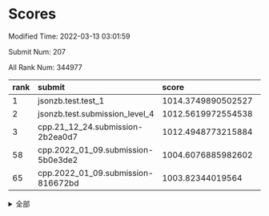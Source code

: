 # Scores

Modified Time: 2022-03-13 03:01:59

Submit Num: 207

All Rank Num: 344977

| rank |               submit               |       score        |       sigma        | pk_num |
| :--- | :--------------------------------- | :----------------- | :----------------- | :----- |
| 1    | jsonzb.test.test_1                 | 1014.3749890502527 | 0.849403418574531  | 6670   |
| 2    | jsonzb.test.submission_level_4     | 1012.5619972554538 | 0.7785752352566531 | 6669   |
| 3    | cpp.21_12_24.submission-2b2ea0d7   | 1012.4948773215884 | 0.7767447457433038 | 6663   |
| 58   | cpp.2022_01_09.submission-5b0e3de2 | 1004.6076885982602 | 0.7005268831887642 | 6666   |
| 65   | cpp.2022_01_09.submission-816672bd | 1003.82344019564   | 0.7193876111575945 | 6664   |


<details>
<summary>全部</summary>

| rank |                 submit                 |       score        |       sigma        | pk_num |
| :--- | :------------------------------------- | :----------------- | :----------------- | :----- |
| 1    | jsonzb.test.test_1                     | 1014.3749890502527 | 0.849403418574531  | 6670   |
| 2    | jsonzb.test.submission_level_4         | 1012.5619972554538 | 0.7785752352566531 | 6669   |
| 3    | cpp.21_12_24.submission-2b2ea0d7       | 1012.4948773215884 | 0.7767447457433038 | 6663   |
| 4    | gobigger.level_3.submission_level_3_42 | 1012.0789756793816 | 0.7816446320131932 | 6663   |
| 5    | gobigger.level_3.submission_level_3_16 | 1011.9643671114342 | 0.7914281289332239 | 6665   |
| 6    | gobigger.level_3.submission_level_3_4  | 1011.1728800968299 | 0.7586869916243422 | 6671   |
| 7    | gobigger.level_3.submission_level_3_27 | 1011.1501504537406 | 0.8036815630218281 | 6672   |
| 8    | gobigger.level_3.submission_level_3_9  | 1011.0520010142097 | 0.7617668505336785 | 6664   |
| 9    | gobigger.level_3.submission_level_3_10 | 1010.9548961283655 | 0.7713936229390558 | 6667   |
| 10   | gobigger.level_3.submission_level_3_19 | 1010.794295969308  | 0.8086045491157685 | 6667   |
| 11   | gobigger.level_3.submission_level_3_23 | 1010.735952986691  | 0.7685267453686006 | 6664   |
| 12   | gobigger.level_3.submission_level_3_41 | 1010.6740292455489 | 0.7502724823844195 | 6663   |
| 13   | gobigger.level_3.submission_level_3_21 | 1010.6654499191625 | 0.7709322239619243 | 6667   |
| 14   | gobigger.level_3.submission_level_3_20 | 1010.6363804296046 | 0.755287449024313  | 6663   |
| 15   | gobigger.level_3.submission_level_3_6  | 1010.5981609314339 | 0.755941738548649  | 6668   |
| 16   | gobigger.level_3.submission_level_3_28 | 1010.5098161934663 | 0.7670857582448596 | 6669   |
| 17   | gobigger.level_3.submission_level_3_22 | 1010.4517753823013 | 0.751541573469189  | 6661   |
| 18   | gobigger.level_3.submission_level_3_35 | 1010.4477569956439 | 0.750156532221032  | 6661   |
| 19   | gobigger.level_3.submission_level_3_36 | 1010.4361836111619 | 0.7778141334179643 | 6671   |
| 20   | gobigger.level_3.submission_level_3_5  | 1010.3498136840919 | 0.7813674408748543 | 6667   |
| 21   | gobigger.level_3.submission_level_3_18 | 1010.2752026508518 | 0.7629518571352851 | 6671   |
| 22   | gobigger.level_3.submission_level_3_25 | 1010.2256506202601 | 0.7684495356081751 | 6666   |
| 23   | gobigger.level_3.submission_level_3_7  | 1010.2214633520349 | 0.7365530473052703 | 6667   |
| 24   | gobigger.level_3.submission_level_3_29 | 1010.1314745581363 | 0.7656451947811278 | 6661   |
| 25   | gobigger.level_3.submission_level_3_2  | 1010.1026996661463 | 0.7443004338010621 | 6667   |
| 26   | gobigger.level_3.submission_level_3_0  | 1010.0369874479052 | 0.7708127011179307 | 6663   |
| 27   | gobigger.level_3.submission_level_3_15 | 1010.0228399551386 | 0.7576150233153252 | 6667   |
| 28   | gobigger.level_3.submission_level_3_24 | 1010.0034732275203 | 0.7679304183528195 | 6668   |
| 29   | gobigger.level_3.submission_level_3_33 | 1009.9848187634863 | 0.7687938757752365 | 6672   |
| 30   | gobigger.level_3.submission_level_3_43 | 1009.8620610167671 | 0.7621550380757754 | 6666   |
| 31   | gobigger.level_3.submission_level_3_39 | 1009.8548481223665 | 0.7447417113841606 | 6664   |
| 32   | gobigger.level_3.submission_level_3_37 | 1009.7991399573532 | 0.7498824944934706 | 6667   |
| 33   | gobigger.level_3.submission_level_3_11 | 1009.7987992713894 | 0.7425994798995217 | 6664   |
| 34   | gobigger.level_3.submission_level_3_1  | 1009.7917955885401 | 0.751580512007805  | 6668   |
| 35   | gobigger.level_3.submission_level_3_30 | 1009.7710277117073 | 0.7605626803260885 | 6659   |
| 36   | gobigger.level_3.submission_level_3_48 | 1009.7052502306432 | 0.7717695038172054 | 6662   |
| 37   | gobigger.level_3.submission_level_3_13 | 1009.6847034177308 | 0.7418404461270378 | 6662   |
| 38   | gobigger.level_3.submission_level_3_34 | 1009.6445933820075 | 0.771083884182118  | 6667   |
| 39   | gobigger.level_3.submission_level_3_12 | 1009.6396912938065 | 0.7436350004476778 | 6664   |
| 40   | gobigger.level_3.submission_level_3_47 | 1009.6227426164169 | 0.7304937144772304 | 6667   |
| 41   | gobigger.level_3.submission_level_3_26 | 1009.5394878616924 | 0.7502040873981153 | 6668   |
| 42   | gobigger.level_3.submission_level_3_3  | 1009.5016520155733 | 0.7758995994349752 | 6663   |
| 43   | gobigger.level_3.submission_level_3_31 | 1009.4766051135531 | 0.7422890270543068 | 6669   |
| 44   | gobigger.level_3.submission_level_3_40 | 1009.4594052499508 | 0.7519401726579976 | 6662   |
| 45   | gobigger.level_3.submission_level_3_14 | 1009.4390791428361 | 0.7549161157373757 | 6664   |
| 46   | gobigger.level_3.submission_level_3_46 | 1009.3525316536184 | 0.7463254738426957 | 6667   |
| 47   | gobigger.level_3.submission_level_3_32 | 1009.2562931787973 | 0.7482747882479603 | 6669   |
| 48   | gobigger.level_3.submission_level_3_45 | 1008.9753632353356 | 0.7413859262773671 | 6671   |
| 49   | gobigger.level_3.submission_level_3_44 | 1008.903457179126  | 0.7497359652640779 | 6664   |
| 50   | gobigger.level_3.submission_level_3_8  | 1008.7563037790644 | 0.7371995129130701 | 6665   |
| 51   | gobigger.level_3.submission_level_3_49 | 1008.6352720807193 | 0.72552072236617   | 6659   |
| 52   | gobigger.level_3.submission_level_3_38 | 1008.4331448915954 | 0.737433167649577  | 6674   |
| 53   | gobigger.level_3.submission_level_3_17 | 1008.3728184166135 | 0.7556039040603121 | 6671   |
| 54   | gobigger.level_1.submission_level_1_0  | 1005.02143640273   | 0.7119565611723978 | 6670   |
| 55   | gobigger.level_1.submission_level_1_34 | 1004.8501298967632 | 0.7140467449381522 | 6664   |
| 56   | gobigger.level_1.submission_level_1_40 | 1004.7749983273543 | 0.7289627689653522 | 6665   |
| 57   | gobigger.level_1.submission_level_1_26 | 1004.704486425821  | 0.7285719473047574 | 6668   |
| 58   | cpp.2022_01_09.submission-5b0e3de2     | 1004.6076885982602 | 0.7005268831887642 | 6666   |
| 59   | gobigger.level_1.submission_level_1_6  | 1004.357533054711  | 0.7279212307702382 | 6669   |
| 60   | gobigger.level_1.submission_level_1_21 | 1004.237976830567  | 0.7242494726466324 | 6669   |
| 61   | gobigger.level_1.submission_level_1_36 | 1004.1687938599537 | 0.7110759000291734 | 6667   |
| 62   | gobigger.level_1.submission_level_1_7  | 1004.110574161804  | 0.7136136325899062 | 6667   |
| 63   | gobigger.level_1.submission_level_1_48 | 1004.0109537148837 | 0.7244353488881355 | 6665   |
| 64   | gobigger.level_1.submission_level_1_38 | 1003.9232951265457 | 0.7095859107275041 | 6667   |
| 65   | cpp.2022_01_09.submission-816672bd     | 1003.82344019564   | 0.7193876111575945 | 6664   |
| 66   | gobigger.level_1.submission_level_1_18 | 1003.8174818600655 | 0.7115805364318432 | 6670   |
| 67   | gobigger.level_1.submission_level_1_29 | 1003.7468020295738 | 0.7230072848850893 | 6668   |
| 68   | gobigger.level_1.submission_level_1_45 | 1003.740080289787  | 0.7259220049803692 | 6670   |
| 69   | gobigger.level_1.submission_level_1_46 | 1003.7239793216302 | 0.7262559746147694 | 6666   |
| 70   | gobigger.level_1.submission_level_1_13 | 1003.689068328311  | 0.7153808548893609 | 6661   |
| 71   | gobigger.level_1.submission_level_1_12 | 1003.6057816499389 | 0.7154061565149543 | 6666   |
| 72   | gobigger.level_1.submission_level_1_24 | 1003.576316481743  | 0.7134415911085047 | 6666   |
| 73   | gobigger.level_1.submission_level_1_49 | 1003.5636343203645 | 0.7116317434819889 | 6667   |
| 74   | gobigger.level_1.submission_level_1_16 | 1003.3828458502469 | 0.7194683087472695 | 6666   |
| 75   | gobigger.level_1.submission_level_1_43 | 1003.3814768336212 | 0.7132750640015867 | 6670   |
| 76   | gobigger.level_1.submission_level_1_1  | 1003.3601758196265 | 0.716715300394105  | 6665   |
| 77   | gobigger.level_1.submission_level_1_19 | 1003.3413638581175 | 0.713563693502401  | 6667   |
| 78   | gobigger.level_1.submission_level_1_39 | 1003.3187906823315 | 0.7182490291164298 | 6671   |
| 79   | gobigger.level_1.submission_level_1_11 | 1003.2882205300307 | 0.7138811257811707 | 6665   |
| 80   | gobigger.level_1.submission_level_1_33 | 1003.2019620829273 | 0.7173721137277363 | 6671   |
| 81   | gobigger.level_1.submission_level_1_42 | 1003.1470914249298 | 0.7222405614684223 | 6664   |
| 82   | gobigger.level_1.submission_level_1_8  | 1003.13471282735   | 0.7104844943038793 | 6668   |
| 83   | gobigger.level_1.submission_level_1_4  | 1003.0140969740895 | 0.7115054285091458 | 6669   |
| 84   | gobigger.level_1.submission_level_1_3  | 1003.012100809601  | 0.7164918649886358 | 6668   |
| 85   | gobigger.level_1.submission_level_1_10 | 1002.9452939052077 | 0.72111005734205   | 6673   |
| 86   | gobigger.level_1.submission_level_1_14 | 1002.9393811224369 | 0.7050538632865019 | 6663   |
| 87   | gobigger.level_1.submission_level_1_32 | 1002.9332504349237 | 0.7207004233475023 | 6666   |
| 88   | gobigger.level_1.submission_level_1_9  | 1002.9119008845526 | 0.7048231872030974 | 6665   |
| 89   | gobigger.level_1.submission_level_1_15 | 1002.7798034109016 | 0.7033465980606808 | 6667   |
| 90   | gobigger.level_1.submission_level_1_22 | 1002.7567428882645 | 0.7212695878350737 | 6666   |
| 91   | gobigger.level_1.submission_level_1_31 | 1002.733967509112  | 0.7179110265086969 | 6660   |
| 92   | gobigger.level_1.submission_level_1_2  | 1002.7049644296683 | 0.7180600402182177 | 6662   |
| 93   | gobigger.level_1.submission_level_1_5  | 1002.6895054496802 | 0.7103934372279523 | 6665   |
| 94   | gobigger.level_1.submission_level_1_37 | 1002.6864962369198 | 0.7296697449256336 | 6670   |
| 95   | gobigger.level_1.submission_level_1_30 | 1002.685185466174  | 0.7251322759325859 | 6666   |
| 96   | gobigger.level_1.submission_level_1_44 | 1002.5830694953808 | 0.7169887983103032 | 6662   |
| 97   | gobigger.level_1.submission_level_1_23 | 1002.5579536606253 | 0.7084658595403026 | 6667   |
| 98   | gobigger.level_1.submission_level_1_17 | 1002.5347364891721 | 0.7113943582489674 | 6667   |
| 99   | gobigger.level_1.submission_level_1_35 | 1002.3851140859379 | 0.7053828542505607 | 6664   |
| 100  | gobigger.level_1.submission_level_1_47 | 1002.2920188458959 | 0.7042236535831854 | 6666   |
| 101  | gobigger.level_1.submission_level_1_20 | 1002.1842775162879 | 0.7015296162043736 | 6664   |
| 102  | gobigger.level_1.submission_level_1_27 | 1002.1748488243143 | 0.7143912712046797 | 6662   |
| 103  | gobigger.level_1.submission_level_1_28 | 1002.0175590543367 | 0.7086378074496831 | 6666   |
| 104  | gobigger.level_1.submission_level_1_41 | 1001.9352027359843 | 0.7119218511543737 | 6664   |
| 105  | gobigger.level_1.submission_level_1_25 | 1001.5796552680692 | 0.7170863618515687 | 6667   |
| 106  | gobigger.random.submission_random_10   | 997.63588491769    | 0.7034304119914705 | 6664   |
| 107  | gobigger.random.submission_random_11   | 997.3392908940169  | 0.702120260941261  | 6668   |
| 108  | gobigger.random.submission_random_14   | 997.3321178433317  | 0.7037474031721055 | 6665   |
| 109  | gobigger.random.submission_random_47   | 997.1498056695317  | 0.7096843152377409 | 6663   |
| 110  | gobigger.random.submission_random_35   | 996.8047737104138  | 0.7201035589198737 | 6667   |
| 111  | gobigger.random.submission_random_32   | 996.7427425837132  | 0.7024649634295974 | 6671   |
| 112  | gobigger.random.submission_random_18   | 996.6948073079653  | 0.7109365285511229 | 6669   |
| 113  | gobigger.random.submission_random_24   | 996.6728119315628  | 0.706605386834169  | 6669   |
| 114  | gobigger.random.submission_random_15   | 996.6179983383663  | 0.7030168115234856 | 6664   |
| 115  | gobigger.random.submission_random_44   | 996.6143448592757  | 0.7065298362294661 | 6668   |
| 116  | gobigger.random.submission_random_3    | 996.5706638519343  | 0.7021396814801212 | 6666   |
| 117  | gobigger.random.submission_random_6    | 996.5147631835212  | 0.7132105579006722 | 6664   |
| 118  | gobigger.random.submission_random_29   | 996.4427271883071  | 0.7019877234517303 | 6665   |
| 119  | gobigger.random.submission_random_7    | 996.3631076592625  | 0.7107890500457932 | 6662   |
| 120  | gobigger.random.submission_random_48   | 996.331166384754   | 0.7126418419583896 | 6666   |
| 121  | gobigger.random.submission_random_16   | 996.3079686919835  | 0.7205430050121232 | 6657   |
| 122  | gobigger.random.submission_random_27   | 996.2714567337721  | 0.7135741173404218 | 6670   |
| 123  | gobigger.random.submission_random_45   | 996.240311269433   | 0.7125040244231131 | 6663   |
| 124  | gobigger.random.submission_random_17   | 996.2356800394837  | 0.712510835950134  | 6665   |
| 125  | gobigger.random.submission_random_19   | 996.2167217491059  | 0.7150449965415783 | 6664   |
| 126  | gobigger.random.submission_random_12   | 996.1808893440276  | 0.703415846218695  | 6671   |
| 127  | gobigger.random.submission_random_49   | 996.1711687029083  | 0.7094435182787371 | 6672   |
| 128  | gobigger.random.submission_random_21   | 996.1677640006917  | 0.7238087157651765 | 6667   |
| 129  | gobigger.random.submission_random_2    | 996.1644662066907  | 0.7072482288732147 | 6664   |
| 130  | gobigger.random.submission_random_43   | 996.0177835160918  | 0.7281450321426601 | 6666   |
| 131  | gobigger.random.submission_random_20   | 996.0045634928329  | 0.6912858281944041 | 6665   |
| 132  | gobigger.random.submission_random_38   | 995.9992852154022  | 0.7017821780988621 | 6665   |
| 133  | gobigger.random.submission_random_41   | 995.9852917449382  | 0.7066913533929009 | 6663   |
| 134  | gobigger.random.submission_random_37   | 995.978135835809   | 0.7061105750941907 | 6663   |
| 135  | gobigger.random.submission_random_5    | 995.8813507938108  | 0.7043031472528988 | 6669   |
| 136  | gobigger.random.submission_random_25   | 995.8734026151078  | 0.717921368528071  | 6664   |
| 137  | gobigger.random.submission_random_46   | 995.8714696543236  | 0.7045354228787989 | 6666   |
| 138  | gobigger.random.submission_random_30   | 995.8208924356456  | 0.719740768190331  | 6672   |
| 139  | gobigger.random.submission_random_26   | 995.7456335253725  | 0.7098984456819896 | 6668   |
| 140  | gobigger.random.submission_random_40   | 995.6185341539032  | 0.7119810100578028 | 6668   |
| 141  | gobigger.random.submission_random_39   | 995.6152878414092  | 0.7152618272921749 | 6664   |
| 142  | gobigger.random.submission_random_28   | 995.5773324682215  | 0.7109524058806315 | 6668   |
| 143  | gobigger.random.submission_random_9    | 995.5583964200904  | 0.7010659845370786 | 6667   |
| 144  | gobigger.random.submission_random_42   | 995.2897953551302  | 0.7150984876996339 | 6664   |
| 145  | gobigger.random.submission_random_31   | 995.2731277295143  | 0.7063161119188501 | 6663   |
| 146  | gobigger.random.submission_random_34   | 995.2456711701294  | 0.7074159691605887 | 6668   |
| 147  | gobigger.random.submission_random_33   | 995.217376093825   | 0.7158626865733829 | 6663   |
| 148  | gobigger.random.submission_random_13   | 995.1546118016057  | 0.708374619565853  | 6671   |
| 149  | gobigger.random.submission_random_0    | 995.080404782925   | 0.710760475151551  | 6668   |
| 150  | gobigger.random.submission_random_8    | 995.0415304333657  | 0.71910784690723   | 6671   |
| 151  | gobigger.random.submission_random_22   | 994.9611130547868  | 0.7055327929964492 | 6663   |
| 152  | gobigger.random.submission_random_1    | 994.9087147993332  | 0.705050125586425  | 6663   |
| 153  | gobigger.random.submission_random_4    | 994.8801049715689  | 0.7139688288719426 | 6667   |
| 154  | gobigger.random.submission_random_36   | 994.8310432176153  | 0.7137732578363246 | 6665   |
| 155  | gobigger.random.submission_random_23   | 994.7103652224414  | 0.7128023608377476 | 6667   |
| 156  | gobigger.level_2.submission_level_2_38 | 994.017758344409   | 0.713296759685945  | 6665   |
| 157  | gobigger.level_2.submission_level_2_8  | 993.9497390271227  | 0.7398695950931072 | 6665   |
| 158  | gobigger.level_2.submission_level_2_7  | 993.7438878503177  | 0.7334098980799137 | 6669   |
| 159  | gobigger.level_2.submission_level_2_10 | 993.7225131646327  | 0.7596770657836063 | 6667   |
| 160  | gobigger.level_2.submission_level_2_22 | 993.6327829683712  | 0.7313495555726587 | 6669   |
| 161  | gobigger.level_2.submission_level_2_33 | 993.2365475152446  | 0.7541700363121707 | 6665   |
| 162  | gobigger.level_2.submission_level_2_6  | 993.0228709664435  | 0.7322913664975196 | 6667   |
| 163  | gobigger.level_2.submission_level_2_32 | 992.9846887114054  | 0.7460480397043016 | 6668   |
| 164  | gobigger.level_2.submission_level_2_40 | 992.9384465589281  | 0.730379659138366  | 6662   |
| 165  | gobigger.level_2.submission_level_2_31 | 992.7770757804041  | 0.7298590274092698 | 6667   |
| 166  | gobigger.level_2.submission_level_2_1  | 992.6839623078201  | 0.744140217282096  | 6663   |
| 167  | gobigger.level_2.submission_level_2_0  | 992.6410476538568  | 0.7607513529042582 | 6663   |
| 168  | gobigger.level_2.submission_level_2_12 | 992.5772583634695  | 0.7383721023723376 | 6664   |
| 169  | gobigger.level_2.submission_level_2_17 | 992.5437130463108  | 0.7352633676374232 | 6668   |
| 170  | gobigger.level_2.submission_level_2_4  | 992.4690872616496  | 0.748702756954324  | 6663   |
| 171  | gobigger.level_2.submission_level_2_39 | 992.4022462919363  | 0.7366845238035762 | 6670   |
| 172  | gobigger.level_2.submission_level_2_41 | 992.3880828388961  | 0.7471746498723906 | 6671   |
| 173  | gobigger.level_2.submission_level_2_28 | 992.359558631633   | 0.744291124332535  | 6667   |
| 174  | gobigger.level_2.submission_level_2_23 | 992.2773452615467  | 0.7416633800011301 | 6661   |
| 175  | gobigger.level_2.submission_level_2_30 | 992.2720087303023  | 0.7588748130633154 | 6668   |
| 176  | gobigger.level_2.submission_level_2_14 | 992.2638765431686  | 0.7507713613251136 | 6666   |
| 177  | gobigger.level_2.submission_level_2_21 | 992.1800105061996  | 0.7537134574126773 | 6669   |
| 178  | gobigger.level_2.submission_level_2_13 | 992.1406676849956  | 0.7581527894136872 | 6666   |
| 179  | gobigger.level_2.submission_level_2_42 | 992.116865119964   | 0.7455027486031452 | 6668   |
| 180  | gobigger.level_2.submission_level_2_16 | 992.0526495757265  | 0.7454796766466023 | 6670   |
| 181  | gobigger.level_2.submission_level_2_44 | 992.0416009271067  | 0.7344580144342703 | 6665   |
| 182  | gobigger.level_2.submission_level_2_18 | 992.0094414316574  | 0.727952525987266  | 6666   |
| 183  | gobigger.level_2.submission_level_2_46 | 991.9805121371891  | 0.7407560479786286 | 6664   |
| 184  | gobigger.level_2.submission_level_2_2  | 991.9591360936387  | 0.7445822453572151 | 6669   |
| 185  | gobigger.level_2.submission_level_2_5  | 991.93672487192    | 0.7535935598604916 | 6665   |
| 186  | gobigger.level_2.submission_level_2_9  | 991.9311894923012  | 0.7293117431926452 | 6668   |
| 187  | gobigger.level_2.submission_level_2_48 | 991.9009859739466  | 0.7611855282983833 | 6668   |
| 188  | gobigger.level_2.submission_level_2_3  | 991.8256226994547  | 0.7639488526386317 | 6662   |
| 189  | gobigger.level_2.submission_level_2_29 | 991.7702548502128  | 0.7301925769129048 | 6671   |
| 190  | gobigger.level_2.submission_level_2_35 | 991.519682954508   | 0.7662357216324251 | 6666   |
| 191  | gobigger.level_2.submission_level_2_15 | 991.5173858803299  | 0.7536356467874353 | 6663   |
| 192  | gobigger.level_2.submission_level_2_47 | 991.4965314621542  | 0.7652348380484457 | 6661   |
| 193  | gobigger.level_2.submission_level_2_45 | 991.4930652717632  | 0.7700662729886504 | 6669   |
| 194  | gobigger.level_2.submission_level_2_20 | 991.4697256785828  | 0.7590317378489626 | 6665   |
| 195  | gobigger.level_2.submission_level_2_43 | 991.4510621636721  | 0.7547351456978719 | 6666   |
| 196  | gobigger.level_2.submission_level_2_25 | 991.4458472641119  | 0.7383738385457842 | 6662   |
| 197  | gobigger.level_2.submission_level_2_34 | 991.4233914514858  | 0.7488501020647774 | 6670   |
| 198  | gobigger.level_2.submission_level_2_26 | 991.334696386529   | 0.7549647192315874 | 6672   |
| 199  | gobigger.level_2.submission_level_2_27 | 991.2553986118377  | 0.7465474167245993 | 6666   |
| 200  | gobigger.level_2.submission_level_2_19 | 991.1149333773762  | 0.7654700303778269 | 6664   |
| 201  | gobigger.level_2.submission_level_2_49 | 990.931238196403   | 0.7609599736291688 | 6670   |
| 202  | gobigger.level_2.submission_level_2_24 | 990.9069439451779  | 0.7710266037775289 | 6663   |
| 203  | gobigger.level_2.submission_level_2_36 | 990.6044666977483  | 0.7646568586080367 | 6667   |
| 204  | gobigger.level_2.submission_level_2_11 | 990.5922166123313  | 0.75071895317829   | 6669   |
| 205  | gobigger.level_2.submission_level_2_37 | 990.5256025636753  | 0.7610618888600913 | 6673   |
| 206  | gobigger.none.submission_none_1        | 977.2028920033499  | 1.3414807781948515 | 6660   |
| 207  | gobigger.none.submission_none_0        | 976.5176590800187  | 1.457503063888382  | 6667   |

</details>